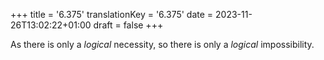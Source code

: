 +++
title = '6.375'
translationKey = '6.375'
date = 2023-11-26T13:02:22+01:00
draft = false
+++

As there is only a <em>logical</em> necessity, so there is only a <em>logical</em> impossibility.

